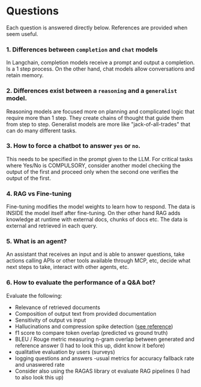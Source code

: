# Questions

Each question is answered directly below. References are provided when seem useful.

### 1. Differences between `completion` and `chat` models

In Langchain, completion models receive a prompt and output a completion. Is a 1 step process. On the other hand, chat models allow conversations and retain memory.
### 2. Differences exist between a `reasoning` and a `generalist` model.
Reasoning models are focused more on planning and complicated logic that require more than 1 step. They create chains of thought that guide them from step to step. Generalist models are more like "jack-of-all-trades" that can do many different tasks.
### 3. How to force a chatbot to answer `yes` or `no`.
This needs to be specified in the prompt given to the LLM. For critical tasks where Yes/No is COMPULSORY, consider another model checking the output of the first and proceed only when the second one verifies the output of the first.
### 4. RAG vs Fine-tuning
Fine-tuning modifies the model weights to learn how to respond. The data is INSIDE the model itself after fine-tuning. On ther other hand RAG adds knowledge at runtime with external docs, chunks of docs etc. The data is external and retrieved in each query.
### 5. What is an agent?
An assistant that receives an input and is able to answer questions, take actions calling APIs or other tools available through MCP, etc, decide what next steps to take, interact with other agents, etc.
### 6. How to evaluate the performance of a Q&A bot?
Evaluate the following:
- Relevance of retrieved documents
- Composition of output text from provided documentation
- Sensitivity of output vs input 
- Hallucinations and compression spike detection ([see reference](https://arxiv.org/pdf/2507.11768))
- f1 score to compare token overlap (predicted vs ground truth)
- BLEU / Rouge metric measuring n-gram overlap between generated and reference answer (I had to look this up, didnt know it before)
- qualitative evaluation by users (surveys)
- logging questions and answers 
-usual metrics for accuracy fallback rate and unaswered rate
- Consider also using the RAGAS library ot evaluate RAG pipelines (I had to also look this up)